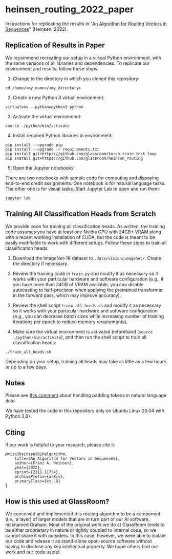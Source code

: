 # heinsen_routing_2022_paper

Instructions for replicating the results in "[An Algorithm for Routing Vectors in Sequences](https://arxiv.org/abs/2211.11754)" (Heinsen, 2022).


## Replication of Results in Paper

We recommend recreating our setup in a virtual Python environment, with the same versions of all libraries and dependencies. To replicate our environment and results, follow these steps:

1. Change to the directory in which you cloned this repository:

```
cd /home/<my_name>/<my_directory>
```

2. Create a new Python 3 virtual environment:

```
virtualenv --python=python3 python
```

3. Activate the virtual environment:

```
source ./python/bin/activate
```

4. Install required Python libraries in environment:

```
pip install --upgrade pip
pip install --upgrade -r requirements.txt
pip install git+https://github.com/glassroom/torch_train_test_loop
pip install git+https://github.com/glassroom/heinsen_routing
```

5. Open the Jupyter notebooks:

There are two notebooks with sample code for computing and dispaying end-to-end credit assignments. One notebook is for natural language tasks. The other one is for visual tasks. Start Jupyter Lab to open and run them:

```
jupyter lab
```


## Training All Classification Heads from Scratch

We provide code for training all classification heads. As written, the training code assumes you have at least one Nvidia GPU with 24GB+ VRAM along with a recent working installation of CUDA, but the code is meant to be easily modifiable to work with different setups. Follow these steps to train all classification heads:

1. Download the ImageNet-1K dataset to `.data/vision/imagenet/`. Create the directory if necessary.

2. Review the training code in `train.py` and modify it as necessary so it works with your particular hardware and software configuration (e.g., if you have more than 24GB of VRAM available, you can disable autocasting to half-precision when applying the pretrained transformer in the forward pass, which may improve accuracy).

3. Review the shell script `train_all_heads.sh` and modify it as necessary so it works with your particular hardware and software configuration (e.g., you can decrease batch sizes while increasing number of training iterations per epoch to reduce memory requirements).

4. Make sure the virtual environment is activated beforehand (`source ./python/bin/activate`), and then run the shell script to train all classification heads:

```
./train_all_heads.sh
```

Depending on your setup, training all heads may take as little as a few hours or up to a few days.

## Notes

Please see [this comment](https://github.com/glassroom/heinsen_routing_2022_paper/issues/1) about handling padding tokens in natural language data.

We have tested the code in this repository only on Ubuntu Linux 20.04 with Python 3.8+.


## Citing

If our work is helpful to your research, please cite it:

```
@misc{heinsen2020algorithm,
    title={An Algorithm for Vectors in Sequences},
    author={Franz A. Heinsen},
    year={2022},
    eprint={2211.11754},
    archivePrefix={arXiv},
    primaryClass={cs.LG}
}
```

## How is this used at GlassRoom?

We conceived and implemented this routing algorithm to be a component (i.e., a layer) of larger models that are in turn part of our AI software, nicknamed Graham. Most of the original work we do at GlassRoom tends to be either proprietary in nature or tightly coupled to internal code, so we cannot share it with outsiders. In this case, however, we were able to isolate our code and release it as stand-alone open-source software without having to disclose any key intellectual property. We hope others find our work and our code useful.
